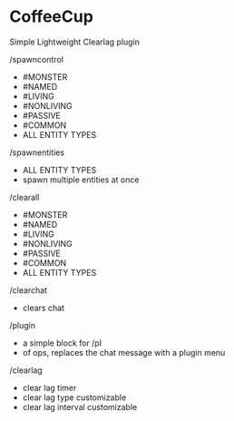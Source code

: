 # CoffeeCup
Simple Lightweight Clearlag plugin

/spawncontrol
  - #MONSTER
  - #NAMED
  - #LIVING
  - #NONLIVING
  - #PASSIVE
  - #COMMON
  - ALL ENTITY TYPES


/spawnentities
  - ALL ENTITY TYPES
  - spawn multiple entities at once


/clearall
  - #MONSTER
  - #NAMED
  - #LIVING
  - #NONLIVING
  - #PASSIVE
  - #COMMON
  - ALL ENTITY TYPES


/clearchat
  - clears chat


/plugin
  - a simple block for /pl
  - of ops, replaces the chat message with a plugin menu

/clearlag
  - clear lag timer
  - clear lag type customizable
  - clear lag interval customizable
